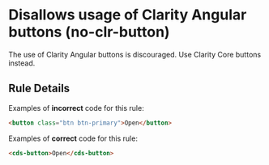 # Disallows usage of Clarity Angular buttons (no-clr-button)

The use of Clarity Angular buttons is discouraged. Use Clarity Core buttons instead.

## Rule Details

Examples of **incorrect** code for this rule:

```html
<button class="btn btn-primary">Open</button>
```

Examples of **correct** code for this rule:

```html
<cds-button>Open</cds-button>
```
